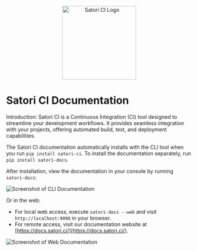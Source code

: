 <p align="center"><img src="img/logo.png" alt="Satori CI Logo" style="width:200px;"/></p>

# Satori CI Documentation

Introduction: Satori CI is a Continuous Integration (CI) tool designed to streamline your development workflows. It provides seamless integration with your projects, offering automated build, test, and deployment capabilities.

The Satori CI documentation automatically installs with the CLI tool when you run `pip install satori-ci`. To install the documentation separately, run `pip install satori-docs`.

After installation, view the documentation in your console by running `satori-docs`:

![Screenshot of CLI Documentation](img/docs_1.png)

Or in the web:
- For local web access, execute `satori-docs --web` and visit `http://localhost:9090` in your browser.
- For remote access, visit our documentation website at [https://docs.satori.ci/](https://docs.satori.ci/).

![Screenshot of Web Documentation](img/docs_2.png)
